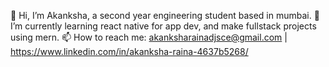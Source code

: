 👋 Hi, I’m Akanksha, a second year engineering student based in mumbai.
🌱 I’m currently learning react native for app dev, and make fullstack projects using mern.
📫 How to reach me: akanksharainadjsce@gmail.com | https://www.linkedin.com/in/akanksha-raina-4637b5268/
